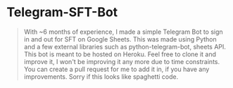 # Telegram-SFT-Bot

> With ~6 months of experience, I made a simple Telegram Bot to sign in and out for SFT on Google Sheets.
> This was made using Python and a few external libraries such as python-telegram-bot, sheets API.
> This bot is meant to be hosted on Heroku.
> Feel free to clone it and improve it, I won't be improving it any more due to time constraints.
> You can create a pull request for me to add it in, if you have any improvements.
> Sorry if this looks like spaghetti code.
